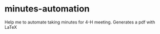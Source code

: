 # minutes-automation
Help me to automate taking minutes for 4-H meeting. Generates a pdf with LaTeX

